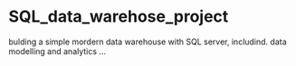 # SQL_data_warehose_project
bulding a simple mordern data warehouse with SQL server, includind. data modelling and analytics
...
